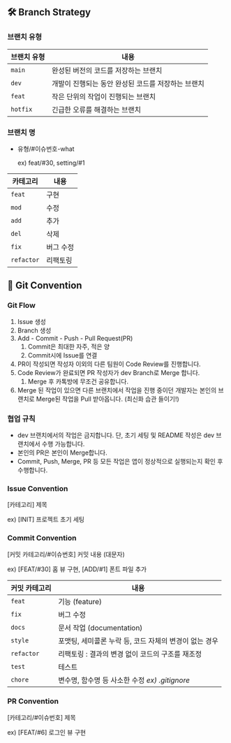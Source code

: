 ## 🛠️ Branch Strategy

### 브랜치 유형

| 브랜치 유형 | 내용 |
| --- | --- |
| `main` | 완성된 버전의 코드를 저장하는 브랜치 |
| `dev` | 개발이 진행되는 동안 완성된 코드를 저장하는 브랜치 |
| `feat` | 작은 단위의 작업이 진행되는 브랜치 |
| `hotfix` | 긴급한 오류를 해결하는 브랜치 |

### 브랜치 명

- 유형/#이슈번호-what
    
    ex) feat/#30,  setting/#1
    

| 카테고리 | 내용 |
| --- | --- |
| `feat` | 구현 |
| `mod` | 수정 |
| `add` | 추가 |
| `del` | 삭제 |
| `fix` | 버그 수정 |
| `refactor` | 리팩토링 |

## 📔 Git Convention

### Git Flow

1. Issue 생성
2. Branch 생성
3. Add - Commit - Push - Pull Request(PR)
    1. Commit은 최대한 자주, 적은 양
    2. Commit시에 Issue를 연결
4. PR이 작성되면 작성자 이외의 다른 팀원이 Code Review를 진행합니다.
5. Code Review가 완료되면 PR 작성자가 dev Branch로 Merge 합니다.
    1. Merge 후 카톡방에 무조건 공유합니다.
6. Merge 된 작업이 있으면 다른 브랜치에서 작업을 진행 중이던 개발자는 본인의 브랜치로 Merge된 작업을 Pull 받아옵니다. (최신화 습관 들이기!)

### 협업 규칙

- dev 브랜치에서의 작업은 금지합니다. 단, 초기 세팅 및 README 작성은 dev 브랜치에서 수행 가능합니다.
- 본인의 PR은 본인이 Merge합니다.
- Commit, Push, Merge, PR 등 모든 작업은 앱이 정상적으로 실행되는지 확인 후 수행합니다.

### Issue Convention

[카테고리] 제목 

ex) [INIT] 프로젝트 초기 세팅 

### Commit Convention

[커밋 카테고리/#이슈번호] 커밋 내용 (대문자)

ex) [FEAT/#30] 홈 뷰 구현, [ADD/#1] 폰트 파일 추가

| 커밋 카테고리 | 내용 |
| --- | --- |
| `feat` | 기능 (feature) |
| `fix` | 버그 수정 |
| `docs` | 문서 작업 (documentation) |
| `style` | 포맷팅, 세미콜론 누락 등, 코드 자체의 변경이 없는 경우 |
| `refactor` | 리팩토링 : 결과의 변경 없이 코드의 구조를 재조정 |
| `test` | 테스트 |
| `chore` | 변수명, 함수명 등 사소한 수정 *ex) .gitignore* |

### PR Convention

[카테고리/#이슈번호] 제목

ex) [FEAT/#6] 로그인 뷰 구현
